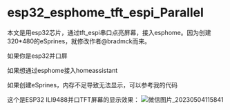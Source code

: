 # esp32_esphome_tft_espi_Parallel
本文是用esp32芯片，通过tft_espi串口点亮屏幕，接入esphome。因为创建320*480的eSprines，就修改作者@bradmck而来。

如果你是esp32并口屏

如果想通过esphome接入homeassistant

如果创建eSprines，内存不足导致无法显示，可以参考我的代码

这个是ESP32 ILI9488并口TFT屏幕的显示效果：
![微信图片_20230504115841](https://user-images.githubusercontent.com/64829367/236113454-c2644569-00c8-4bce-b431-95aec797d268.jpg)

